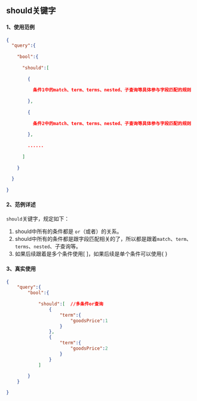 ## should关键字



#### 1、使用范例

```json
{
  "query":{
    
    "bool":{
      
      "should":[
        
        {
          
          条件1中的match、term、terms、nested、子查询等具体参与字段匹配的规则
          
        },
        
        {
          
          条件2中的match、term、terms、nested、子查询等具体参与字段匹配的规则 
          
        },
        
        ......
        
      ]
      
    }
    
  }
  
}
```





#### 2、范例详述

`should`关键字，规定如下：

1. should中所有的条件都是 `or`（或者）的关系。
2. should中所有的条件都是跟字段匹配相关的了，所以都是跟着`match`、`term`、`terms`、`nested`、子查询等。
3. 如果后续跟着是多个条件使用[ ]，如果后续是单个条件可以使用{ }





#### 3、真实使用

```json
{
    "query":{
        "bool":{
            
            "should":[  //多条件or查询
                {
                    "term":{
                        "goodsPrice":1
                    }
                },
                {
                    "term":{
                        "goodsPrice":2
                    }
                }
            ]
            
        }
    }

}
```

